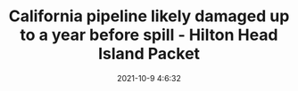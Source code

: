 ---
"title": "California pipeline likely damaged up to a year before spill - Hilton Head Island Packet"
"date": "2021-10-9 4:6:32"
"feed_name": "GOOGLENEWSDRILLING"
"feed_website": "https://news.google.com/search?q=drilling%2Bincident&hl=en-US&gl=US&ceid=US:en"
"feed_rss": "https://news.google.com/rss/search?q=drilling%2Bincident&hl=en-US&gl=US&ceid=US:en"
"link": "https://www.islandpacket.com/news/business/article254853762.html"
"source": "{'href': 'https://www.islandpacket.com', 'title': 'Hilton Head Island Packet'}"
"file": "_posts/2021-1-1-637a59f2947afb071437e3b8794495fcbfbb956e.md"
"accident": "1"
"drilling": "1"
"dead": "0"
"injured": "0"
"arrested": "0"
"place": "unknown place"
"where": "unknown site"
"causes": "unknown"
"place_uri": "unknown place"
---